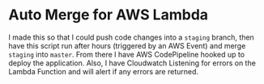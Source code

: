 # Auto Merge for AWS Lambda
I made this so that I could push code changes into a `staging` branch, then have this script
run after hours (triggered by an AWS Event) and merge `staging` into `master`. From there I have
AWS CodePipeline hooked up to deploy the application. Also, I have Cloudwatch Listening for errors
on the Lambda Function and will alert if any errors are returned.